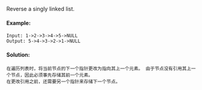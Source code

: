 Reverse a singly linked list.

#### Example:
```
Input: 1->2->3->4->5->NULL
Output: 5->4->3->2->1->NULL
```

#### Solution:
```
在遍历列表时，将当前节点的下一个指针更改为指向其上一个元素。 由于节点没有引用其上一个节点，因此必须事先存储其前一个元素。 
在更改引用之前，还需要另一个指针来存储下一个节点。
```
